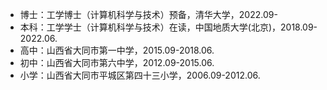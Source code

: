 - 博士：工学博士（计算机科学与技术）预备，清华大学，2022.09-
- 本科：工学学士（计算机科学与技术）在读，中国地质大学(北京)，2018.09-2022.06.
- 高中：山西省大同市第一中学，2015.09-2018.06.
- 初中：山西省大同市第六中学，2012.09-2015.06.
- 小学：山西省大同市平城区第四十三小学，2006.09-2012.06.